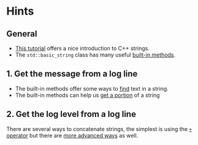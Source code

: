 # Hints

## General

- [This tutorial][strings-tutorial] offers a nice introduction to C++ strings.
- The `std::basic_string` class has many useful [built-in methods][cpp-reference-string].

## 1. Get the message from a log line

- The built-in methods offer some ways to [find][cpp-reference-string-find] text in a string.
- The built-in methods can help us [get a portion][cpp-reference-string-substr] of a string

## 2. Get the log level from a log line

There are several ways to concatenate strings, the simplest is using the [`+` operator][cpp-reference-string-concatenation] but there are [more advanced ways][cpp-reference-printf] as well.

[strings-tutorial]: https://www.learncpp.com/cpp-tutorial/4-4b-an-introduction-to-stdstring/
[cpp-reference-string]: https://en.cppreference.com/w/cpp/string/basic_string
[cpp-reference-string-find]: https://en.cppreference.com/w/cpp/string/basic_string/find
[cpp-reference-string-substr]: https://en.cppreference.com/w/cpp/string/basic_string/substr
[cpp-reference-string-concatenation]: https://en.cppreference.com/w/cpp/string/basic_string/operator%2B
[cpp-reference-printf]: https://en.cppreference.com/w/cpp/io/c/fprintf